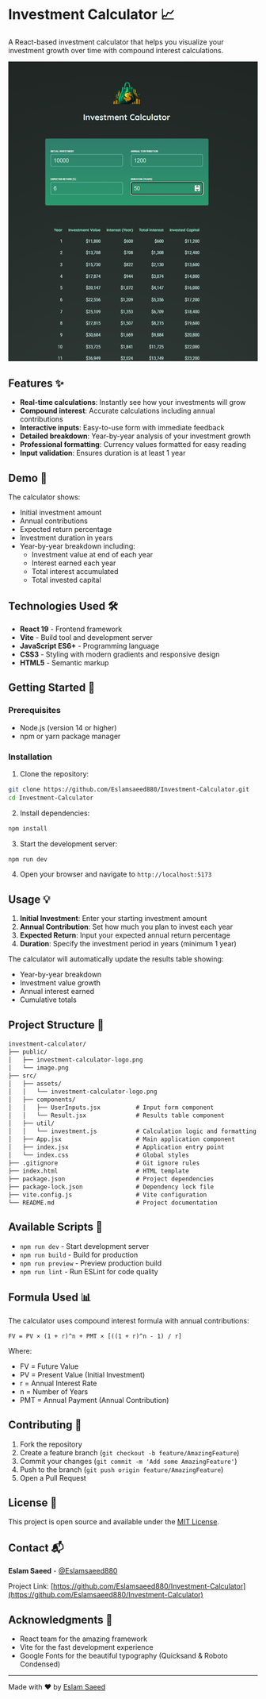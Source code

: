 # Investment Calculator 📈

A React-based investment calculator that helps you visualize your investment growth over time with compound interest calculations.

![Investment Calculator Logo](./public/image.png)

## Features ✨

- **Real-time calculations**: Instantly see how your investments will grow
- **Compound interest**: Accurate calculations including annual contributions
- **Interactive inputs**: Easy-to-use form with immediate feedback
- **Detailed breakdown**: Year-by-year analysis of your investment growth
- **Professional formatting**: Currency values formatted for easy reading
- **Input validation**: Ensures duration is at least 1 year

## Demo 🚀

The calculator shows:
- Initial investment amount
- Annual contributions
- Expected return percentage
- Investment duration in years
- Year-by-year breakdown including:
  - Investment value at end of each year
  - Interest earned each year
  - Total interest accumulated
  - Total invested capital

## Technologies Used 🛠️

- **React 19** - Frontend framework
- **Vite** - Build tool and development server
- **JavaScript ES6+** - Programming language
- **CSS3** - Styling with modern gradients and responsive design
- **HTML5** - Semantic markup

## Getting Started 🏁

### Prerequisites

- Node.js (version 14 or higher)
- npm or yarn package manager

### Installation

1. Clone the repository:
```bash
git clone https://github.com/Eslamsaeed880/Investment-Calculator.git
cd Investment-Calculator
```

2. Install dependencies:
```bash
npm install
```

3. Start the development server:
```bash
npm run dev
```

4. Open your browser and navigate to `http://localhost:5173`

## Usage 💡

1. **Initial Investment**: Enter your starting investment amount
2. **Annual Contribution**: Set how much you plan to invest each year
3. **Expected Return**: Input your expected annual return percentage
4. **Duration**: Specify the investment period in years (minimum 1 year)

The calculator will automatically update the results table showing:
- Year-by-year breakdown
- Investment value growth
- Annual interest earned
- Cumulative totals

## Project Structure 📁

```
investment-calculator/
├── public/
│   ├── investment-calculator-logo.png
│   └── image.png
├── src/
│   ├── assets/
│   │   └── investment-calculator-logo.png
│   ├── components/
│   │   ├── UserInputs.jsx          # Input form component
│   │   └── Result.jsx              # Results table component
│   ├── util/
│   │   └── investment.js           # Calculation logic and formatting
│   ├── App.jsx                     # Main application component
│   ├── index.jsx                   # Application entry point
│   └── index.css                   # Global styles
├── .gitignore                      # Git ignore rules
├── index.html                      # HTML template
├── package.json                    # Project dependencies
├── package-lock.json               # Dependency lock file
├── vite.config.js                  # Vite configuration
└── README.md                       # Project documentation
```

## Available Scripts 📜

- `npm run dev` - Start development server
- `npm run build` - Build for production
- `npm run preview` - Preview production build
- `npm run lint` - Run ESLint for code quality

## Formula Used 📊

The calculator uses compound interest formula with annual contributions:

```
FV = PV × (1 + r)^n + PMT × [((1 + r)^n - 1) / r]
```

Where:
- FV = Future Value
- PV = Present Value (Initial Investment)
- r = Annual Interest Rate
- n = Number of Years
- PMT = Annual Payment (Annual Contribution)

## Contributing 🤝

1. Fork the repository
2. Create a feature branch (`git checkout -b feature/AmazingFeature`)
3. Commit your changes (`git commit -m 'Add some AmazingFeature'`)
4. Push to the branch (`git push origin feature/AmazingFeature`)
5. Open a Pull Request

## License 📄

This project is open source and available under the [MIT License](LICENSE).

## Contact 📬

**Eslam Saeed** - [@Eslamsaeed880](https://github.com/Eslamsaeed880)

Project Link: [https://github.com/Eslamsaeed880/Investment-Calculator](https://github.com/Eslamsaeed880/Investment-Calculator)

## Acknowledgments 🙏

- React team for the amazing framework
- Vite for the fast development experience
- Google Fonts for the beautiful typography (Quicksand & Roboto Condensed)

---

Made with ❤️ by [Eslam Saeed](https://github.com/Eslamsaeed880)
